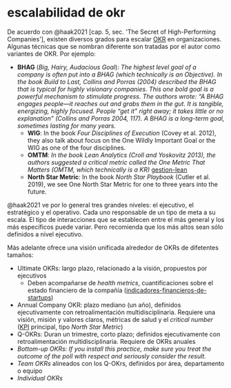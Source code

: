 # escalabilidad de okr

De acuerdo con @haak2021 [cap. 5, sec. 'The Secret of High-Performing Companies'], existen diversos grados para escalar [OKR](OKR.md) en organizaciones. Algunas técnicas que se nombran diferente son tratadas por el autor como variantes de OKR. Por ejemplo:

* **BHAG** (*Big, Hairy, Audacious Goal*): *The highest level goal of a company is often put into a BHAG (which technically is an Objective). In the book Build to Last, Collins and Porras (2004) described the BHAG that is typical for highly visionary companies. This one bold goal is a powerful mechanism to stimulate progress. The authors wrote: “A BHAG engages people—it reaches out and grabs them in the gut. It is tangible, energizing, highly focused. People “get it” right away; it takes little or no explanation” (Collins and Porras 2004, 117). A BHAG is a long-term goal, sometimes lasting for many years.*
  * **WIG**: In the book *Four Disciplines of Execution* (Covey et al. 2012), they also talk about focus on the One Wildly Important Goal or the WIG as one of the four disciplines.
  * **OMTM**:  *In the book Lean Analytics (Croll and Yoskovitz 2013), the authors suggested a critical metric called the One Metric That Matters (OMTM, which technically is a KR)* [gestion-lean](gestion-lean.md)
  * **North Star Metric**: In the book *North Star Playbook* (Cutler et al. 2019), we see One North Star Metric for one to three years into the future.

@haak2021 ve por lo general tres grandes niveles: el ejecutivo, el estratégico y el operativo. Cada uno responsable de un tipo de meta a su escala. El tipo de interacciones que se establecen entre el más general y los más específicos puede variar. Pero recomienda que los más altos sean sólo definidos a nivel ejecutivo.

Más adelante ofrece una visión unificada alrededor de OKRs de difetentes tamaños:

* Ultimate OKRs: largo plazo, relacionado a la visión, propuestos por ejecutivos
  * Deben acompañarse de *health metrics*, cuantificaciones sobre el estado financiero de la compañía ([indicadores-financieros-de-startups](indicadores-financieros-de-startups.md))
* Annual Company OKR: plazo mediano (un año), definidos ejecutivamente con retroalimentación multidisciplinaria. Requiere una visión, misión y valores claros, métricas de salud y el *critical number* ([KPI](KPI.md) principal, tipo *North Star Metric*)
* Q-OKRs: Duran un trimestre, corto plazo; definidos ejecutivamente con retroalimentación multidisciplinaria. Requiere de OKRs anuales
* *Bottom-up OKRs*: *If you install this practice, make sure you treat the outcome of the poll with respect and seriously consider the result.*
* *Team OKRs* alineados con los Q-OKrs, definidos por área, departamento o equipo
* *Individual OKRs*

